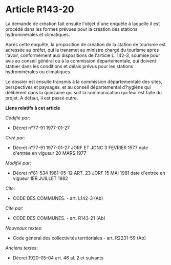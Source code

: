 # Article R143-20

La demande de création fait ensuite l'objet d'une enquête à laquelle il est procédé dans les formes prévues pour la création
des stations hydrominérales et climatiques.

Après cette enquête, la proposition de création de la station de tourisme est adressée au préfet, qui la transmet au ministre
chargé du tourisme après l'avoir, conformément aux dispositions de l'article L. 142-3, soumise pour avis au conseil général
ou à la commission départementale, qui doivent statuer dans les conditions et délais prévus pour les stations hydrominérales
ou climatiques.

Le dossier est ensuite transmis à la commission départementale des sites, perspectives et paysages, et au conseil
départemental d'hygiène qui délibèrent dans la quinzaine qui suit la communication qui leur est faite du projet. A défaut, il
est passé outre.

**Liens relatifs à cet article**

_Codifié par_:

  - Décret n°77-91 1977-01-27

_Créé par_:

  - Décret n°77-91 1977-01-27 JORF ET JONC 3 FEVRIER 1977 date d'entrée en vigueur 20 MARS 1977

_Modifié par_:

  - Décret n°81-534 1981-05-12 ART. 23 JORF 15 MAI 1981 date d'entrée en vigueur 1ER JUILLET 1982

_Cite_:

  - CODE DES COMMUNES. - art. L142-3 (Ab)

_Cité par_:

  - CODE DES COMMUNES. - art. R143-21 (Ab)

_Nouveaux textes_:

  - Code général des collectivités territoriales - art. R2231-59 (Ab)

_Anciens textes_:

  - Décret  1920-05-04 art. 46 al. 2 et suivants
